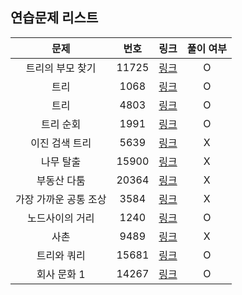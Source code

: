 ## 연습문제 리스트
|문제|번호|링크|풀이 여부|
|:---:|:---:|:---:|:---:|
|트리의 부모 찾기|11725|[링크](http://boj.kr/11725)|O|
|트리|1068|[링크](http://boj.kr/1068)|O|
|트리|4803|[링크](http://boj.kr/4803)|O|
|트리 순회|1991|[링크](http://boj.kr/1991)|O|
|이진 검색 트리|5639|[링크](http://boj.kr/5639)|X|
|나무 탈출|15900|[링크](http://boj.kr/15900)|X|
|부동산 다툼|20364|[링크](http://boj.kr/20364)|X|
|가장 가까운 공통 조상|3584|[링크](http://boj.kr/3584)|X|
|노드사이의 거리|1240|[링크](http://boj.kr/1240)|O|
|사촌|9489|[링크](http://boj.kr/9489)|X|
|트리와 쿼리|15681|[링크](http://boj.kr/15681)|O|
|회사 문화 1|14267|[링크](http://boj.kr/14267)|O|
